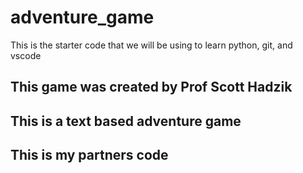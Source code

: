 # adventure_game
This is the starter code that we will be using to learn python, git, and vscode

## This game was created by Prof Scott Hadzik

## This is a text based adventure game

## This is my partners code
